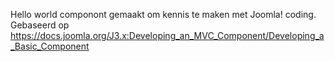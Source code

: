 Hello world componont gemaakt om kennis te maken met Joomla! coding.
Gebaseerd op https://docs.joomla.org/J3.x:Developing_an_MVC_Component/Developing_a_Basic_Component 
